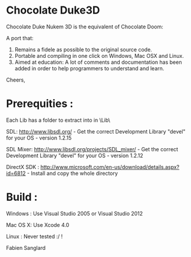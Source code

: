 ﻿Chocolate Duke3D
================

Chocolate Duke Nukem 3D is the equivalent of Chocolate Doom:

A port that:

1. Remains a fidele as possible to the original source code.
2. Portable and compiling in one click on Windows, Mac OSX and Linux.
3. Aimed at education: A lot of comments and documentation has been added in order to help programmers to understand and learn.

Cheers,

Prerequities :
=======

Each Lib has a folder to extract into in \Lib\

SDL: http://www.libsdl.org/ - Get the correct Development Library "devel" for your OS - version 1.2.15

SDL Mixer: http://www.libsdl.org/projects/SDL_mixer/ - Get the correct Development Library "devel" for your OS - version 1.2.12

DirectX SDK : http://www.microsoft.com/en-us/download/details.aspx?id=6812 - Install and copy the whole directory


Build :
=======

Windows : Use Visual Studio 2005 or Visual Studio 2012

Mac OS X: Use Xcode 4.0

Linux   : Never tested :/ !

Fabien Sanglard


